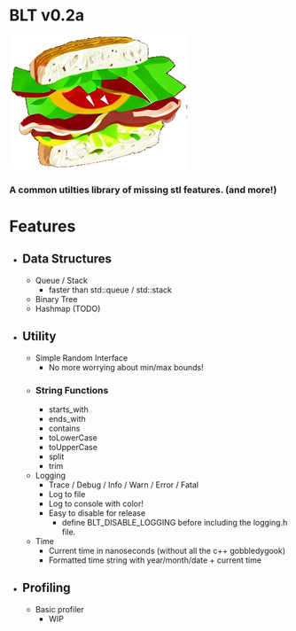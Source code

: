 # **BLT v0.2a**

![Icon](icon_large.png)

### A common utilties library of missing stl features. (and more!)

# **Features**
- ## Data Structures
  - Queue / Stack 
    - faster than std::queue / std::stack
  - Binary Tree
  - Hashmap (TODO)
- ## Utility
  - Simple Random Interface
    - No more worrying about min/max bounds!
  - ### String Functions
    - starts_with
    - ends_with
    - contains
    - toLowerCase
    - toUpperCase
    - split
    - trim
  - Logging
    - Trace / Debug / Info / Warn / Error / Fatal
    - Log to file
    - Log to console with color!
    - Easy to disable for release
      - define BLT_DISABLE_LOGGING before including the logging.h file.
  - Time
    - Current time in nanoseconds (without all the c++ gobbledygook)
    - Formatted time string with year/month/date + current time
- ## Profiling
  - Basic profiler
    - WIP